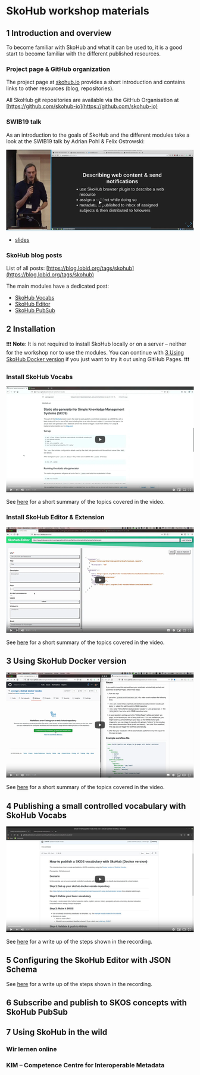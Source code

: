 # SkoHub workshop materials

## 1 Introduction and overview

To become familiar with SkoHub and what it can be used to, it is a good start to become familiar with the different published resources. 

### Project page & GitHub organization

The project page at [skohub.io](https://skohub.io) provides a short introduction and contains links to other resources (blog, repositories).

All SkoHub git repositories are available via the GitHub Organisation at [https://github.com/skohub-io](https://github.com/skohub-io)

### SWIB19 talk

As an introduction to the goals of SkoHub and the different modules take a look at the SWIB19 talk by Adrian Pohl & Felix Ostrowski:

[![Video](/img/swib19-recording.png)](https://www.youtube.com/watch?v=9cmkKPC3jlo)

- [slides](https://pad.gwdg.de/p/BJvl5sFiB)

### SkoHub blog posts 

List of all posts: [https://blog.lobid.org/tags/skohub](https://blog.lobid.org/tags/skohub)

The main modules have a dedicated post:

- [SkoHub Vocabs](https://blog.lobid.org/2019/09/27/presenting-skohub-vocabs.html)
- [SkoHub Editor](https://blog.lobid.org/2020/03/31/skohub-editor.html)
- [SkoHub PubSub](https://blog.lobid.org/2020/06/25/skohub-pubsub.html)

## 2 Installation

❗❗❗ **Note**: It is not required to install SkoHub locally or on a server – neither for the workshop nor to use the modules. You can continue with [3 Using SkoHub Docker version](https://github.com/skohub-io/swib20-workshop/tree/main/resources#3-using-skohub-docker-version) if you just want to try it out using GitHub Pages. ❗❗❗

### Install SkoHub Vocabs

[![Video](/img/skohub-vocabs-local-setup.png)](https://youtu.be/d3RRWt16F8w)

See [here](/resources/install-and-overview-skohub-vocabs.md) for a short summary of the topics covered in the video.

### Install SkoHub Editor & Extension

[![Video](/img/skohub-editor-extension.png)](https://youtu.be/Fn_4HiQdzx4)

See [here](/resources/install-and-overview-skohub-editor.md) for a short summary of the topics covered in the video.

## 3 Using SkoHub Docker version

[![Video](/img/skohub-docker-vocabs.png)](https://youtu.be/NOg6g94NxMk)

See [here](/resources/skohub-docker-vocabs.md) for a short summary of the topics covered in the video.

## 4 Publishing a small controlled vocabulary with SkoHub Vocabs

[![Video](/img/publish-vocab.png)](https://youtu.be/b3uwi4A5NhM)

See [here](/resources/publish-vocab.md) for a write up of the steps shown in the recording.

## 5 Configuring the SkoHub Editor with JSON Schema

See [here](/resources/configure-editor.md) for a write up of the steps shown in the recording.

## 6 Subscribe and publish to SKOS concepts with SkoHub PubSub

## 7 Using SkoHub in the wild

### Wir lernen online

### KIM – Competence Centre for Interoperable Metadata
